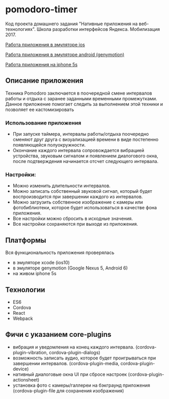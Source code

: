 # pomodoro-timer

Код проекта домашнего задания "Нативные приложения на веб-технологиях".
Школа разработки интерфейсов Яндекса. Мобилизация 2017.

[Работа приложения в эмуляторе ios](http://s.csssr.ru/U3NKQ7G80/20170726004818.mp4)

[Работа приложения в эмуляторе android (genymotion)](http://s.csssr.ru/U3NKQ7G80/20170726005553.mp4)

[Работа приложения на iphone 5s](http://s.csssr.ru/U3NKQ7G80/20170726011943.mp4)

## Описание приложения

Техника Pomodoro заключается в поочередной смене интервалов работы и отдыха с
заранее заданными временными промежутками. Данное приложение помогает следить
за выполнением этой техники и позволяет ее кастомизировать

### Использование приложения
- При запуске таймера, интервалы работы/отдыха поочередно сменяют друг друга с визуализацией времени
в виде постепенно появляющейся полуокружности.
- Окончание каждого интервала сопровождается вибрацией устройства, звуковым сигналом и появлением диалогового окна,
после подтверждения начинается отсчет следующего интервала.

### Настройки:
- Можно изменить длительности интервалов.
- Можно записать собственный звуковой сигнал, который будет воспроизводится при завершении каждого из интервалов.
- Можно загрузить собственное изображение с камеры или фотобиблиотеки, которое будет использоваться в качестве фона приложения.
- Все настройки можно сбросить в исходные значения.
- Все настройки сохраняются при выходе из приложения.

## Платформы
Вся функциональность приложения проверялась
- в эмуляторе xcode (ios10)
- в эмуляторе genymotion (Google Nexus 5, Android 6)
- на живом iphone 5s

## Технологии
- ES6
- Cordova
- React
- Webpack

## Фичи с указанием сore-plugins
- вибрация и уведомления на конец каждого интервала.
(cordova-plugin-vibration, cordova-plugin-dialogs)
- возможность записать аудио, которое будет проигрываться при завершении интервалов.
(cordova-plugin-media, cordova-plugin-device)
- нативный диалоговые окна UI при сбросе настроек (cordova-plugin-actionsheet)
- установка фото с камеры/галлереи на бэкграунд приложения
(cordova-plugin-file для сохранения изображения)